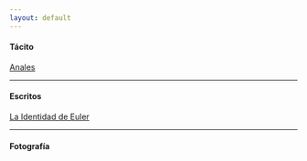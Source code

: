 ```yaml
---
layout: default
---
```


#### Tácito

[Anales](/libros/anales-libro-1.md)

---

#### Escritos

[La Identidad de Euler](/blog/la-identidad-de-euler.md)

---

#### Fotografía
<br />
